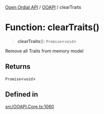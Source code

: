 [Open Ordial API](../../README.md) / [OOAPI](../README.md) / clearTraits

# Function: clearTraits()

> **clearTraits**(): `Promise`\<`void`\>

Remove all Traits from memory model

## Returns

`Promise`\<`void`\>

## Defined in

[src/OOAPI.Core.ts:1060](https://github.com/open-ordinal/open-ordinal-api/blob/70e118e56492403aed907a3616034144dfc18228/src/OOAPI.Core.ts#L1060)
